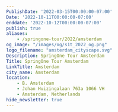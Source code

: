 ```yaml
---
PublishDate: '2022-03-15T00:00:00-07:00'
Date: '2022-10-11T00:00:00-07:00'
enddate: '2022-10-12T00:00:00-07:00'
publish: true
aliases:
    - /springone-tour/2022/amsterdam
og_image: "/images/og/s1t_2022_og.png"
logo_filename: "amsterdam_cityscape.svg"
Description: SpringOne Tour Amsterdam
Title: SpringOne Tour Amsterdam
LinkTitle: Amsterdam
city_name: Amsterdam
location:
    - B. Amsterdam
    - Johan Huizingalaan 763a 1066 VH
    - Amsterdam, Netherlands
hide_newsletter: true
---
```

